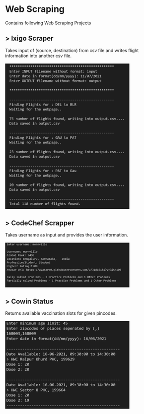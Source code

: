 # Web Scraping 
Contains following Web Scraping Projects

## > Ixigo Scraper
Takes input of (source, destination) from csv file and writes flight information into another csv file.<br/><br/>
<img src="https://github.com/mornville/Web-Scrapping-Projects/blob/master/Ixigo%20Flights%20Scrapper/outputFlights.PNG?raw=true" width=400>

## > CodeChef Scrapper
Takes username as input and provides the user information.<br/><br/>
<img src="https://github.com/mornville/Web-Scrapping-Projects/blob/master/CodeChef%20Scrapper/out.PNG?raw=true" width=400>

## > Cowin Status
Returns available vaccination slots for given pincodes.<br/><br/>
<img src="https://github.com/mornville/Web-Scrapping-Projects/blob/master/Cowin%20vaccination%20Status/out.PNG?raw=true" width=400>
